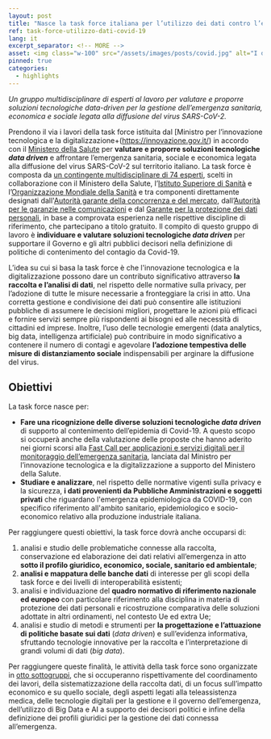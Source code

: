 ```yaml
---
layout: post
title: "Nasce la task force italiana per l’utilizzo dei dati contro l’emergenza Covid-19" 
ref: task-force-utilizzo-dati-covid-19
lang: it
excerpt_separator: <!-- MORE -->
asset: <img class="w-100" src="/assets/images/posts/covid.jpg" alt="I dati contro l'emergenza Covid-19"/>
pinned: true 
categories:
  - highlights
---
```


_Un gruppo multidisciplinare di esperti al lavoro per valutare e proporre soluzioni tecnologiche data-driven per la gestione dell’emergenza sanitaria, economica e sociale legata alla diffusione del virus SARS-CoV-2._

<!-- MORE -->

Prendono il via i lavori della task force istituita dal [Ministro per l’innovazione tecnologica e la digitalizzazione+(https://innovazione.gov.it/) in accordo con il [Ministero della Salute](http://www.salute.gov.it/portale/home.html) per **valutare e proporre soluzioni tecnologiche _data driven_** e affrontare l’emergenza sanitaria, sociale e economica legata alla diffusione del virus SARS-CoV-2 sul territorio italiano. La task force è composta da [un contingente multidisciplinare di 74 esperti](https://innovazione.gov.it/DM-task-force/), scelti in collaborazione con il Ministero della Salute, l’[Istituto Superiore di Sanità](https://www.iss.it/) e l’[Organizzazione Mondiale della Sanità](https://www.who.int/peh-emf/publications/italy_dis/en/) e tra componenti direttamente designati dall'[Autorità  garante della concorrenza e del mercato](https://www.agcm.it/), dall’[Autorità per le garanzie nelle comunicazioni](https://www.agcom.it/) e dal [Garante per la protezione dei dati personali](https://www.garanteprivacy.it/), in base a comprovata esperienza nelle rispettive discipline di riferimento, che partecipano a titolo gratuito. Il compito di questo gruppo di lavoro è **individuare e valutare soluzioni tecnologiche _data driven_** per supportare il Governo e gli altri pubblici decisori nella definizione di politiche di contenimento del contagio da Covid-19. 

L’idea su cui si basa la task force è che l'innovazione tecnologica e la digitalizzazione possono dare un contributo significativo attraverso **la raccolta e l’analisi di dati**, nel rispetto delle normative sulla privacy, per l’adozione di tutte le misure necessarie a fronteggiare la crisi in atto. Una corretta gestione e condivisione dei dati può consentire alle istituzioni pubbliche di assumere le decisioni migliori, progettare le azioni più efficaci e fornire servizi sempre più rispondenti ai bisogni ed alle necessità di cittadini ed imprese. Inoltre, l’uso delle tecnologie emergenti (data analytics, big data, intelligenza artificiale) può contribuire in modo significativo a contenere il numero di contagi e agevolare **l’adozione tempestiva delle misure di distanziamento sociale** indispensabili per arginare la diffusione del virus.

## Obiettivi 

La task force nasce per: 

- **Fare una ricognizione delle diverse soluzioni tecnologiche _data driven_** di supporto al contenimento dell’epidemia di Covid-19. A questo scopo si occuperà anche della valutazione delle proposte che hanno aderito nei giorni scorsi alla [Fast Call per applicazioni e servizi digitali per il monitoraggio dell’emergenza sanitaria](https://innovazione.gov.it/telemedicina-e-sistemi-di-monitoraggio-una-call-per-tecnologie-per-il-contrasto-alla-diffusione-del-covid-19/), lanciata dal Ministro per l’innovazione tecnologica e la digitalizzazione a supporto del Ministero della Salute.
- **Studiare e analizzare**, nel rispetto delle normative vigenti sulla privacy e la sicurezza, **i dati provenienti da Pubbliche Amministrazioni e soggetti privati** che riguardano l'emergenza epidemiologica da COVID-19, con specifico riferimento all'ambito sanitario, epidemiologico e socio-economico relativo alla produzione industriale italiana.

Per raggiungere questi obiettivi, la task force dovrà anche occuparsi di:

  1. analisi e studio delle problematiche connesse alla raccolta, conservazione ed elaborazione dei dati relativi all’emergenza in atto **sotto il profilo giuridico, economico, sociale, sanitario ed ambientale**;
  2. **analisi e mappatura delle banche dati** di interesse per gli scopi della task force e dei livelli di interoperabilità esistenti;
  3. analisi e individuazione del **quadro normativo di riferimento nazionale ed europeo** con particolare riferimento alla disciplina in materia di protezione dei dati personali e ricostruzione comparativa delle soluzioni adottate in altri ordinamenti, nel contesto Ue ed extra Ue;
  4. analisi e studio di metodi e strumenti per **la progettazione e l’attuazione di politiche basate sui dati** (_data driven_) e sull’evidenza informativa, sfruttando tecnologie innovative per la raccolta e l’interpretazione di grandi volumi di dati (_big data_).

Per raggiungere queste finalità, le attività della task force sono organizzate in [otto sottogruppi](https://innovazione.gov.it/DM-task-force/), che si occuperanno rispettivamente del coordinamento dei lavori, della sistematizzazione della raccolta dati, di un focus sull’impatto economico e su quello sociale, degli aspetti legati alla teleassistenza medica, delle tecnologie digitali per la gestione e il governo dell’emergenza, dell’utilizzo di Big Data e AI a supporto dei decisori politici e infine della definizione dei profili giuridici per la gestione dei dati connessa all’emergenza.
